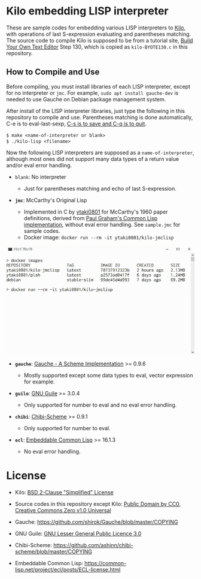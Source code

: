 # Kilo embedding LISP interpreter

These are sample codes for embedding various LISP interpreters to [Kilo](https://github.com/antirez/kilo), with operations of last S-expression evaluating and parentheses matching.
The source code to compile Kilo is supposed to be from a tutorial site, [Build Your Own Text Editor](https://viewsourcecode.org/snaptoken/kilo/) Step 130, which is copied as `kilo-BYOTE130.c` in this repository.

## How to Compile and Use

Before compiling, you must install libraries of each LISP interpreter, except for no interpreter or `jmc`. For example, `sudo apt install gauche-dev` is needed to use Gauche on Debian package management system.

After install of the LISP interpreter libraries, just type the following in this repository to compile and use. Parentheses matching is done automatically, C-e is to eval-last-sexp, [C-s is to save and C-q is to quit](https://github.com/antirez/kilo).

```
$ make <name-of-interpreter or blank>
$ ./kilo-lisp <filename>
```

Now the following LISP interpreters are supposed as a `name-of-interpreter`, although most ones did not support many data types of a return value and/or eval error handling.

* `blank`: No interpreter
	* Just for parentheses matching and echo of last S-expression.

* **`jmc`**: McCarthy's Original Lisp
	* Implemented in C by [ytaki0801](https://github.com/ytaki0801) for McCarthy's 1960 paper definitions, derived from [Paul Graham's Common Lisp implementation](http://www.paulgraham.com/lispcode.html), without eval error handling. See `sample.jmc` for sample codes.
	* Docker image: `docker run --rm -it ytaki0801/kilo-jmclisp`

![demo](https://github.com/ytaki0801/kilo-lisp/blob/master/kilo-lisp.gif)

* **`gauche`**: [Gauche - A Scheme Implementation](http://practical-scheme.net/gauche/) >= 0.9.6
	* Mostly supported except some data types to eval, vector expression for example.

* **`guile`**: [GNU Guile](https://www.gnu.org/software/guile/) >= 3.0.4
	* Only supported for number to eval and no eval error handling.

* **`chibi`**: [Chibi-Scheme](http://synthcode.com/wiki/chibi-scheme) >= 0.9.1
	* Only supported for number to eval.

* **`ecl`**: [Embeddable Common Lisp](https://common-lisp.net/project/ecl/) >= 16.1.3
	* No eval error handling.

# License

* Kilo: [BSD 2-Clause "Simplified" License](https://github.com/snaptoken/kilo-src/blob/master/LICENSE)

* Source codes in this repository except Kilo: [Public Domain by CC0, Creative Commons Zero v1.0 Universal](https://creativecommons.org/publicdomain/zero/1.0/)

* Gauche: https://github.com/shirok/Gauche/blob/master/COPYING

* GNU Guile: [GNU Lesser General Public Licence 3.0](http://www.gnu.org/licenses/lgpl.html)

* Chibi-Scheme: https://github.com/ashinn/chibi-scheme/blob/master/COPYING

* Embeddable Common Lisp: https://common-lisp.net/project/ecl/posts/ECL-license.html
